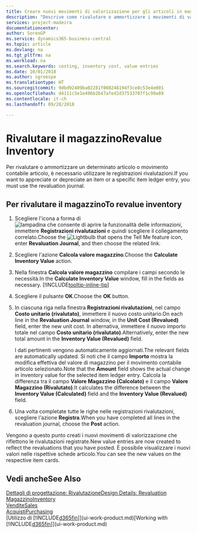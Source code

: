 ```yaml
---
title: Creare nuovi movimenti di valorizzazione per gli articoli in magazzino| Documenti Microsoft
description: "Descrive come rivalutare o ammortizzare i movimenti di valorizzazione di uno o più articoli in magazzino registrandone il corrente valore calcolato."
services: project-madeira
documentationcenter: 
author: SorenGP
ms.service: dynamics365-business-central
ms.topic: article
ms.devlang: na
ms.tgt_pltfrm: na
ms.workload: na
ms.search.keywords: costing, inventory cost, value entries
ms.date: 10/01/2018
ms.author: sgroespe
ms.translationtype: HT
ms.sourcegitcommit: 9dbd92409ba02281f008246194f3ce0c53e4e001
ms.openlocfilehash: d4111c5e1e496b2b47afed2d37533707f1c99a89
ms.contentlocale: it-ch
ms.lasthandoff: 09/28/2018

---
```

# <a name="revalue-inventory"></a><span data-ttu-id="b2fe5-103">Rivalutare il magazzino</span><span class="sxs-lookup"><span data-stu-id="b2fe5-103">Revalue Inventory</span></span>
<span data-ttu-id="b2fe5-104">Per rivalutare o ammortizzare un determinato articolo o movimento contabile articolo, è necessario utilizzare le registrazioni rivalutazioni.</span><span class="sxs-lookup"><span data-stu-id="b2fe5-104">If you want to appreciate or depreciate an item or a specific item ledger entry, you must use the revaluation journal.</span></span>

## <a name="to-revalue-inventory"></a><span data-ttu-id="b2fe5-105">Per rivalutare il magazzino</span><span class="sxs-lookup"><span data-stu-id="b2fe5-105">To revalue inventory</span></span>
1. <span data-ttu-id="b2fe5-106">Scegliere l'icona a forma di ![lampadina che consente di aprire la funzionalità delle informazioni](media/ui-search/search_small.png "Informazioni sull'operazione che si desidera eseguire"), immettere **Registrazioni rivalutazioni** e quindi scegliere il collegamento correlato.</span><span class="sxs-lookup"><span data-stu-id="b2fe5-106">Choose the ![Lightbulb that opens the Tell Me feature](media/ui-search/search_small.png "Tell me what you want to do") icon, enter **Revaluation Journal**, and then choose the related link.</span></span>
2. <span data-ttu-id="b2fe5-107">Scegliere l'azione **Calcola valore magazzino**.</span><span class="sxs-lookup"><span data-stu-id="b2fe5-107">Choose the **Calculate Inventory Value** action.</span></span>
3. <span data-ttu-id="b2fe5-108">Nella finestra **Calcola valore magazzino** compilare i campi secondo le necessità.</span><span class="sxs-lookup"><span data-stu-id="b2fe5-108">In the **Calculate Inventory Value** window, fill in the fields as necessary.</span></span> [!INCLUDE[tooltip-inline-tip](includes/tooltip-inline-tip_md.md)]
4. <span data-ttu-id="b2fe5-109">Scegliere il pulsante **OK**.</span><span class="sxs-lookup"><span data-stu-id="b2fe5-109">Choose the **OK** button.</span></span>
5. <span data-ttu-id="b2fe5-110">In ciascuna riga nella finestra **Registrazioni rivalutazioni**, nel campo **Costo unitario (rivalutato)**, immettere il nuovo costo unitario.</span><span class="sxs-lookup"><span data-stu-id="b2fe5-110">On each line in the **Revaluation Journal** window, in the **Unit Cost (Revalued)** field, enter the new unit cost.</span></span> <span data-ttu-id="b2fe5-111">In alternativa, immettere il nuovo importo totale nel campo **Costo unitario (rivalutato)**.</span><span class="sxs-lookup"><span data-stu-id="b2fe5-111">Alternatively, enter the new total amount in the **Inventory Value (Revalued)** field.</span></span>

    <span data-ttu-id="b2fe5-112">I dati pertinenti vengono automaticamente aggiornati.</span><span class="sxs-lookup"><span data-stu-id="b2fe5-112">The relevant fields are automatically updated.</span></span> <span data-ttu-id="b2fe5-113">Si noti che il campo **Importo** mostra la modifica effettiva del valore di magazzino per il movimento contabile articolo selezionato.</span><span class="sxs-lookup"><span data-stu-id="b2fe5-113">Note that the **Amount** field shows the actual change in inventory value for the selected item ledger entry.</span></span> <span data-ttu-id="b2fe5-114">Calcola la differenza tra il campo **Valore Magazzino (Calcolato)** e il campo **Valore Magazzino (Rivalutato)**.</span><span class="sxs-lookup"><span data-stu-id="b2fe5-114">It calculates the difference between the **Inventory Value (Calculated)** field and the **Inventory Value (Revalued)** field.</span></span>
6. <span data-ttu-id="b2fe5-115">Una volta completate tutte le righe nelle registrazioni rivalutazioni, scegliere l'azione **Registra**.</span><span class="sxs-lookup"><span data-stu-id="b2fe5-115">When you have completed all lines in the revaluation journal, choose the **Post** action.</span></span>

<span data-ttu-id="b2fe5-116">Vengono a questo punto creati i nuovi movimenti di valorizzazione che riflettono le rivalutazioni registrate.</span><span class="sxs-lookup"><span data-stu-id="b2fe5-116">New value entries are now created to reflect the revaluations that you have posted.</span></span> <span data-ttu-id="b2fe5-117">È possibile visualizzare i nuovi valori nelle rispettive schede articolo.</span><span class="sxs-lookup"><span data-stu-id="b2fe5-117">You can see the new values on the respective item cards.</span></span>

## <a name="see-also"></a><span data-ttu-id="b2fe5-118">Vedi anche</span><span class="sxs-lookup"><span data-stu-id="b2fe5-118">See Also</span></span>
[<span data-ttu-id="b2fe5-119">Dettagli di progettazione: Rivalutazione</span><span class="sxs-lookup"><span data-stu-id="b2fe5-119">Design Details: Revaluation</span></span>](design-details-revaluation.md)  
[<span data-ttu-id="b2fe5-120">Magazzino</span><span class="sxs-lookup"><span data-stu-id="b2fe5-120">Inventory</span></span>](inventory-manage-inventory.md)  
[<span data-ttu-id="b2fe5-121">Vendite</span><span class="sxs-lookup"><span data-stu-id="b2fe5-121">Sales</span></span>](sales-manage-sales.md)  
[<span data-ttu-id="b2fe5-122">Acquisti</span><span class="sxs-lookup"><span data-stu-id="b2fe5-122">Purchasing</span></span>](purchasing-manage-purchasing.md)  
<span data-ttu-id="b2fe5-123">[Utilizzo di [!INCLUDE[d365fin](includes/d365fin_md.md)]](ui-work-product.md)</span><span class="sxs-lookup"><span data-stu-id="b2fe5-123">[Working with [!INCLUDE[d365fin](includes/d365fin_md.md)]](ui-work-product.md)</span></span>

